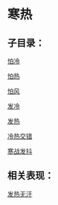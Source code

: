 # 寒热## 子目录：[怕冷](https://www.gmzyjc.com/read/biaoxian/cat_怕冷.md)[怕热](https://www.gmzyjc.com/read/biaoxian/cat_怕热.md)[怕风](https://www.gmzyjc.com/read/biaoxian/cat_怕风.md)[发冷](https://www.gmzyjc.com/read/biaoxian/cat_发冷.md)[发热](https://www.gmzyjc.com/read/biaoxian/cat_发热.md)[冷热交错](https://www.gmzyjc.com/read/biaoxian/cat_冷热交错.md)[寒战发抖](https://www.gmzyjc.com/read/biaoxian/cat_寒战发抖.md)## 相关表现： [发热无汗](https://www.gmzyjc.com/search/result?wd=发热无汗)